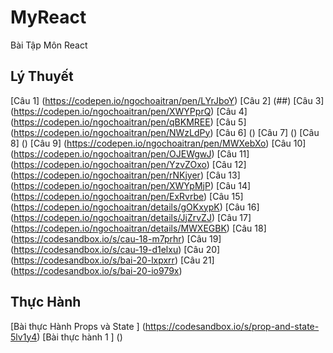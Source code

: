 # MyReact
Bài Tập Môn React
## Lý Thuyết
[Câu 1] (https://codepen.io/ngochoaitran/pen/LYrJboY)
[Câu 2] (##)
[Câu 3] (https://codepen.io/ngochoaitran/pen/XWYPprQ)
[Câu 4] (https://codepen.io/ngochoaitran/pen/qBKMREE)
[Câu 5] (https://codepen.io/ngochoaitran/pen/NWzLdPy)
[Câu 6] ()
[Câu 7] ()
[Câu 8] ()
[Câu 9] (https://codepen.io/ngochoaitran/pen/MWXebXo)
[Câu 10] (https://codepen.io/ngochoaitran/pen/OJEWgwJ)
[Câu 11] (https://codepen.io/ngochoaitran/pen/YzvZOxo)
[Câu 12] (https://codepen.io/ngochoaitran/pen/rNKjyer)
[Câu 13] (https://codepen.io/ngochoaitran/pen/XWYpMjP)
[Câu 14] (https://codepen.io/ngochoaitran/pen/ExRvrbe)
[Câu 15] (https://codepen.io/ngochoaitran/details/gOKxypK)
[Câu 16] (https://codepen.io/ngochoaitran/details/JjZrvZJ)
[Câu 17] (https://codepen.io/ngochoaitran/details/MWXEGBK)
[Câu 18] (https://codesandbox.io/s/cau-18-m7prhr)
[Câu 19] (https://codesandbox.io/s/cau-19-d1elxu)
[Câu 20] (https://codesandbox.io/s/bai-20-lxpxrr)
[Câu 21] (https://codesandbox.io/s/bai-20-io979x)
## Thực Hành
[Bài thực Hành Props và State ] (https://codesandbox.io/s/prop-and-state-5lv1y4)
[Bài thực hành 1 ] ()
